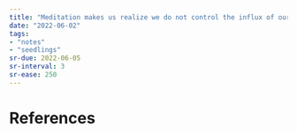 ```yaml
---
title: "Meditation makes us realize we do not control the influx of our thoughts"
date: "2022-06-02"
tags:
- "notes"
- "seedlings"
sr-due: 2022-06-05
sr-interval: 3
sr-ease: 250
---
```



# References
